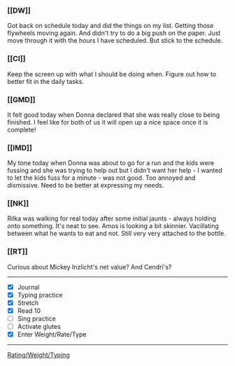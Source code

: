 ### [[DW]]
Got back on schedule today and did the things on my list. Getting those flywheels moving again. And didn't try to do a big push on the paper. Just move through it with the hours I have scheduled. But stick to the schedule.

### [[CI]]
Keep the screen up with what I should be doing when. Figure out how to better fit in the daily tasks.

### [[GMD]]
It felt good today when Donna declared that she was really close to being finished. I feel like for both of us it will open up a nice space once it is complete!

### [[IMD]]
My tone today when Donna was about to go for a run and the kids were fussing and she was trying to help out but I didn't want her help - I wanted to let the kids fuss for a minute - was not good. Too annoyed and dismissive. Need to be better at expressing my needs.

### [[NK]]
Rilka was walking for real today after some initial jaunts - always holding onto something. It's neat to see. Amos is looking a bit skinnier. Vacillating between what he wants to eat and not. Still very very attached to the bottle.

### [[RT]]
Curious about Mickey Inzlicht's net value? And Cendri's?

---
- [x] Journal
- [x] Typing practice
- [x] Stretch
- [x] Read 10
- [ ] Sing practice
- [ ] Activate glutes
- [x] Enter Weight/Rate/Type
---

[Rating/Weight/Typing](https://docs.google.com/spreadsheets/d/1p6cinTqipnxyiSCgPBAWp2cAHA5q6P0NL58bNCxedCY/edit#gid=0)
